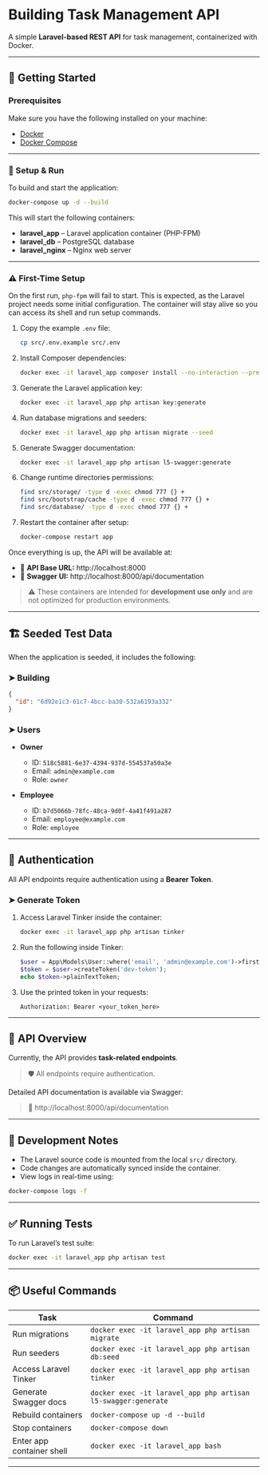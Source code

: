 # Building Task Management API

A simple **Laravel-based REST API** for task management, containerized with Docker.

---

## 🚀 Getting Started

### Prerequisites

Make sure you have the following installed on your machine:

- [Docker](https://docs.docker.com/get-docker/)
- [Docker Compose](https://docs.docker.com/compose/install/)

---

### 🔧 Setup & Run

To build and start the application:

```bash
docker-compose up -d --build
```

This will start the following containers:

- **laravel_app** – Laravel application container (PHP-FPM)
- **laravel_db** – PostgreSQL database
- **laravel_nginx** – Nginx web server

---

### ⚠️ First-Time Setup

On the first run, `php-fpm` will fail to start. This is expected, as the Laravel project needs some initial configuration. The container will stay alive so you can access its shell and run setup commands.

1. Copy the example `.env` file:
   ```bash
   cp src/.env.example src/.env
   ```

2. Install Composer dependencies:
   ```bash
   docker exec -it laravel_app composer install --no-interaction --prefer-dist
   ```

3. Generate the Laravel application key:
   ```bash
   docker exec -it laravel_app php artisan key:generate
   ```

4. Run database migrations and seeders:
   ```bash
   docker exec -it laravel_app php artisan migrate --seed
   ```

5. Generate Swagger documentation:
   ```bash
   docker exec -it laravel_app php artisan l5-swagger:generate
   ```

6. Change runtime directories permissions:

   ```bash
   find src/storage/ -type d -exec chmod 777 {} +
   find src/bootstrap/cache -type d -exec chmod 777 {} +
   find src/database/ -type d -exec chmod 777 {} +
   ```

6. Restart the container after setup:
   ```bash
   docker-compose restart app
   ```

Once everything is up, the API will be available at:

- 📡 **API Base URL:** http://localhost:8000  
- 📘 **Swagger UI:** http://localhost:8000/api/documentation

> ⚠️ These containers are intended for **development use only** and are not optimized for production environments.

---

## 🏗️ Seeded Test Data

When the application is seeded, it includes the following:

### ➤ Building
```json
{
  "id": "6d92e1c3-61c7-4bcc-ba30-532a6193a332"
}
```

### ➤ Users

- **Owner**
  - ID: `518c5881-6e37-4394-937d-554537a50a3e`
  - Email: `admin@example.com`
  - Role: `owner`

- **Employee**
  - ID: `b7d5066b-78fc-48ca-9d0f-4a41f491a287`
  - Email: `employee@example.com`
  - Role: `employee`

---

## 🔐 Authentication

All API endpoints require authentication using a **Bearer Token**.

### ➤ Generate Token

1. Access Laravel Tinker inside the container:

   ```bash
   docker exec -it laravel_app php artisan tinker
   ```

2. Run the following inside Tinker:

   ```php
   $user = App\Models\User::where('email', 'admin@example.com')->first();
   $token = $user->createToken('dev-token');
   echo $token->plainTextToken;
   ```

3. Use the printed token in your requests:

   ```http
   Authorization: Bearer <your_token_here>
   ```

---

## 🧪 API Overview

Currently, the API provides **task-related endpoints**.

> 🛡️ All endpoints require authentication.

Detailed API documentation is available via Swagger:
> 📘 http://localhost:8000/api/documentation

---

## 🧰 Development Notes

- The Laravel source code is mounted from the local `src/` directory.
- Code changes are automatically synced inside the container.
- View logs in real-time using:

```bash
docker-compose logs -f
```

---

## ✅ Running Tests

To run Laravel’s test suite:

```bash
docker exec -it laravel_app php artisan test
```

---

## 📦 Useful Commands

| Task                      | Command                                                                 |
|---------------------------|-------------------------------------------------------------------------|
| Run migrations            | `docker exec -it laravel_app php artisan migrate`                       |
| Run seeders               | `docker exec -it laravel_app php artisan db:seed`                       |
| Access Laravel Tinker     | `docker exec -it laravel_app php artisan tinker`                        |
| Generate Swagger docs     | `docker exec -it laravel_app php artisan l5-swagger:generate`           |
| Rebuild containers        | `docker-compose up -d --build`                                          |
| Stop containers           | `docker-compose down`                                                   |
| Enter app container shell | `docker exec -it laravel_app bash`                                      |

---

